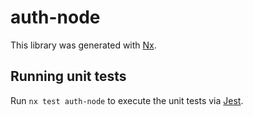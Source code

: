 # auth-node

This library was generated with [Nx](https://nx.dev).





## Running unit tests

Run `nx test auth-node` to execute the unit tests via [Jest](https://jestjs.io).


